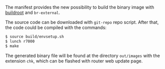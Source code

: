 The manifest provides the new possibility to build the binary image with
[buildroot](https://buildroot.org) and `br-external`.

The source code can be downloaded with `git-repo` repo script. After that,
the code could be compiled with the commands:

```bash
$ source build/envsetup.sh
$ lunch r7000
$ make
```

The generated binary file will be found at the directory `out/images`
with the extension `chk`, which can be flashed with router web update
page.

